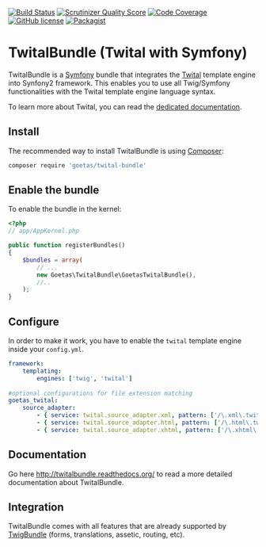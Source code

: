 [![Build Status](https://travis-ci.org/goetas/twital-bundle.png?branch=dev)](https://travis-ci.org/goetas/twital-bundle)
[![Scrutinizer Quality Score](https://scrutinizer-ci.com/g/goetas/twital-bundle/badges/quality-score.png)](https://scrutinizer-ci.com/g/goetas/twital-bundle/)
[![Code Coverage](https://scrutinizer-ci.com/g/goetas/twital-bundle/badges/coverage.png)](https://scrutinizer-ci.com/g/goetas/twital-bundle/)
[![GitHub license](https://img.shields.io/badge/license-MIT-blue.svg)](https://raw.githubusercontent.com/goetas/twital-bundle/master/LICENSE)
[![Packagist](https://img.shields.io/packagist/v/goetas/twital-bundle.svg)](https://packagist.org/packages/goetas/twital-bundle)

TwitalBundle (Twital with Symfony)
===================================


TwitalBundle is a [Symfony](http://symfony.com/) bundle that integrates the [Twital](https://github.com/goetas/twital/) template engine into Synfony2 framework.
This enables you to use all Twig/Symfony functionalities with the Twital template engine language syntax.

To learn more about Twital, you can read the [dedicated documentation](http://twital.readthedocs.org/).



Install
-------

The recommended way to install TwitalBundle is using [Composer](https://getcomposer.org/):

```bash
composer require 'goetas/twital-bundle'
```

Enable the bundle
-----------------

To enable the bundle in the kernel:

```php
<?php
// app/AppKernel.php

public function registerBundles()
{
    $bundles = array(
        // ...
        new Goetas\TwitalBundle\GoetasTwitalBundle(),
        //..
    );
}
```

Configure
---------

In order to make it work, you have to enable the ``twital`` template engine inside your ``config.yml``.


```yaml
framework:
    templating:
        engines: ['twig', 'twital']
        
#optional configurations for file extension matching 
goetas_twital:
    source_adapter:
        - { service: twital.source_adapter.xml, pattern: ['/\.xml\.twital$/', '/\.atom\.twital$/'] }
        - { service: twital.source_adapter.html, pattern: ['/\.html\.twital$/', '/\.htm\.twital$/'] }
        - { service: twital.source_adapter.xhtml, pattern: ['/\.xhtml\.twital$/'] }    
```
Documentation
-------------

Go here http://twitalbundle.readthedocs.org/ to read a more detailed documentation about TwitalBundle.



Integration
----------

TwitalBundle comes with all features that are already supported by [TwigBundle](https://github.com/symfony/TwigBundle) 
(forms, translations, assetic, routing, etc).  
